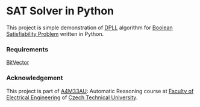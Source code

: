 # SAT Solver in Python
This project is simple demonstration of [DPLL][dpll] algorithm for
[Boolean Satisfiability Problem][sat] written in Python.

### Requirements
[BitVector][bitvector]


### Acknowledgement
This project is part of [A4M33AU][a4m33au]: Automatic Reasoning course
at [Faculty of Electrical Engineering][fee] of [Czech Technical
University][ctu].

[dpll]: http://en.wikipedia.org/wiki/DPLL_algorithm
[sat]: http://en.wikipedia.org/wiki/Boolean_satisfiability_problem
[a4m33au]: https://cw.felk.cvut.cz/doku.php/courses/a4m33au/start
[fee]: http://www.fel.cvut.cz/
[ctu]: http://www.cvut.cz/en?set_language=en
[bitvector]: http://cobweb.ecn.purdue.edu/~kak/dist/
